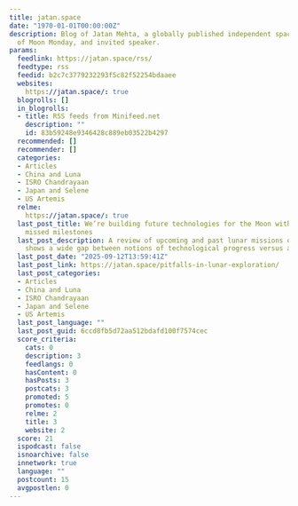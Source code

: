 ```yaml
---
title: jatan.space
date: "1970-01-01T00:00:00Z"
description: Blog of Jatan Mehta, a globally published independent space writer, author
  of Moon Monday, and invited speaker.
params:
  feedlink: https://jatan.space/rss/
  feedtype: rss
  feedid: b2c7c3779232293f5c82f52254bdaaee
  websites:
    https://jatan.space/: true
  blogrolls: []
  in_blogrolls:
  - title: RSS feeds from Minifeed.net
    description: ""
    id: 83b59248e9346428c889eb03522b4297
  recommended: []
  recommender: []
  categories:
  - Articles
  - China and Luna
  - ISRO Chandrayaan
  - Japan and Selene
  - US Artemis
  relme:
    https://jatan.space/: true
  last_post_title: We’re building future technologies for the Moon without closing
    missed milestones
  last_post_description: A review of upcoming and past lunar missions of this decade
    shows a wide gap between notions of technological progress versus achieved reality.
  last_post_date: "2025-09-12T13:59:41Z"
  last_post_link: https://jatan.space/pitfalls-in-lunar-exploration/
  last_post_categories:
  - Articles
  - China and Luna
  - ISRO Chandrayaan
  - Japan and Selene
  - US Artemis
  last_post_language: ""
  last_post_guid: 6ccd8fb5d72aa512bdafd100f7574cec
  score_criteria:
    cats: 0
    description: 3
    feedlangs: 0
    hasContent: 0
    hasPosts: 3
    postcats: 3
    promoted: 5
    promotes: 0
    relme: 2
    title: 3
    website: 2
  score: 21
  ispodcast: false
  isnoarchive: false
  innetwork: true
  language: ""
  postcount: 15
  avgpostlen: 0
---
```


